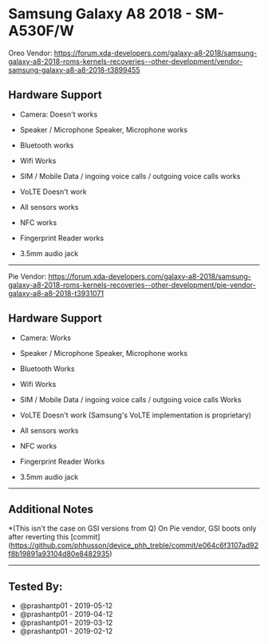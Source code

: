 # Samsung Galaxy A8 2018 - SM-A530F/W
Oreo Vendor:
https://forum.xda-developers.com/galaxy-a8-2018/samsung-galaxy-a8-2018-roms-kernels-recoveries--other-development/vendor-samsung-galaxy-a8-a8-2018-t3899455
 ## Hardware Support
 * Camera: 
Doesn't works 

 * Speaker / Microphone
Speaker, Microphone works
 * Bluetooth
works
 * Wifi
Works
 * SIM / Mobile Data / ingoing voice calls / outgoing voice calls
works
 * VoLTE
Doesn't work
* All sensors
works
 * NFC
works
 * Fingerprint Reader
works
 * 3.5mm audio jack
 ***
Pie Vendor:
https://forum.xda-developers.com/galaxy-a8-2018/samsung-galaxy-a8-2018-roms-kernels-recoveries--other-development/pie-vendor-galaxy-a8-a8-2018-t3931071

 ## Hardware Support
 * Camera: 
Works

 * Speaker / Microphone
Speaker, Microphone works
 * Bluetooth
Works
 * Wifi
Works
 * SIM / Mobile Data / ingoing voice calls / outgoing voice calls
Works 
 * VoLTE
Doesn't work (Samsung's VoLTE implementation is proprietary)
* All sensors
works
 * NFC
works
 * Fingerprint Reader
Works
 * 3.5mm audio jack
 ***
## Additional Notes
*(This isn't the case on GSI versions from Q) On Pie vendor, GSI boots only after reverting this [commit] (https://github.com/phhusson/device_phh_treble/commit/e064c6f3107ad92f8b19891a93104d80e8482935)


 ***

 ## Tested By:
* @prashantp01 - 2019-05-12
* @prashantp01 - 2019-04-12
* @prashantp01 - 2019-03-12
* @prashantp01 - 2019-02-12
